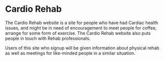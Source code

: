 # Cardio Rehab

The Cardio Rehab website is a site for people who have had Cardiac health issues, and might be in need of encouragement to meet people for coffee, arrange for some form of exercise.
The Cardio Rehab website also puts people in touch with Rehab professionals.

Users of this site who signup will be given information about physical rehab as well as meetings for like-minded people in a similar situation.